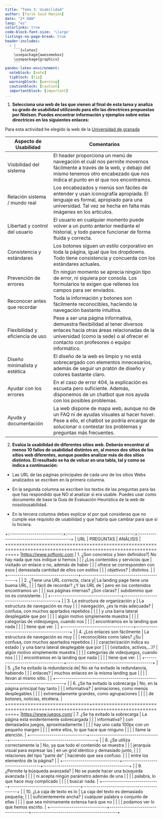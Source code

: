 ```yaml
---
title: "Tema 3: Usabilidad"
author: [Tarik Said Manjón]
date: "2º DAW"
lang: "es"
colorlinks: true
code-block-font-size: '\large'
listings-no-page-break: true
header-includes:
  - |
    ```{=latex}
    \usepackage{awesomebox}
    \usepackage{graphicx}
    ```
pandoc-latex-environment:
  noteblock: [note]
  tipblock: [tip]
  warningblock: [warning]
  cautionblock: [caution]
  importantblock: [important]
...
```


1. **Selecciona una web de las que vienen al final de esta tarea y analiza su grado de usabilidad utilizando para ello las directrices propuestas por Nielsen. Puedes encontrar información y ejemplos sobre estas directrices en los siguientes enlaces:**

Para esta actividad he elegido la web de la [Universidad de granada](https://www.ugr.es/)

| Aspecto de Usabilidad                | Comentarios                                                                                   |
| ------------------------------------ | --------------------------------------------------------------------------------------------- |
| Visibilidad del sistema              | El header proporciona un menú de navegación el cuál nos permite movernos fácilmente a través de la web, y debajo del mismo tenemos otro encabezado que nos indica el punto en el que nos encontramos. |
| Relación sistema / mundo real        | Los encabezados y menús son fáciles de entender y usan iconografía apropiada. El lenguaje es formal, apropiado para una universidad. Tal vez se hecha en falta más imágenes en los artículos. |
| Libertad y control del usuario       | El usuario en cualquier momento puede volver a un punto anterior mediante el historial, y todo parece funcionar de forma fluida y correcta.|
| Consistencia y estándares            | Los botones siguen un estilo corporativo en toda la página, igual que los dropdowns. Todo tiene consistencia y concuerda con los estándares actuales.|
| Prevención de errores                | En ningún momento se aprecia ningún tipo de error, ni siquiera por consola. Los formularios te exigen que rellenes los campos para ser enviados. |
| Reconocer antes que recordar         | Toda la información y botones son fácilmente reconocibles, haciendo la navegación bastante intuitiva. |
| Flexibilidad y eficiencia de uso     | Pese a ser una página informativa, demuestra flexibilidad al tener diversos enlaces hacia otras áreas relacionadas de la universidad (como la sede) o al ofrecer el contacto con profesores o equipo informático.   |
| Diseño minimalista y estética        | El diseño de la web es limpio y no está sobrecargado con elementos innecesarios, además de seguir un pratón de diseño y colores bastante claro.|
| Ayudar con los errores               | En el caso de error 404, la explicación es escueta pero suficiente. Además, disponemos de un chatbot que nos ayuda con los posibles problemas. |
| Ayuda y documentación                | La web dispone de mapa web, aunque no de un FAQ ni de ayudas visuales al hacer hover. Pese a ello, el chatbot se podría encargar de solucionar o contestar los problemas y preguntas más frecuentes. |

2. **Evalúa la usabilidad de diferentes sitios web. Deberás encontrar al menos 10 fallos de usabilidad distintos en, al menos dos sitios de los sitios web diferentes, aunque puedes analizar más de dos sitios distintos. El resultado se ha de volcar en una tabla, tal y como se indica a continuación:**

- Las URL de las páginas principales de cada uno de los sitios Webs analizados se escriben en la primera columna.

- En la segunda columna se escriben los textos de las preguntas para las que has respondido que NO al analizar si era usable. Puedes usar como documento de base la Guía de Evaluación Heurística de la web de nosolousabilidad.

- En la tercera columna debes explicar el por qué consideras que no cumple ese requisito de usabilidad y que habría que cambiar para que si lo hiciera.

+:---------------------------:+:----------------------------------:+:------------------------------------------:+
| URL                         | PREGUNTAS                          | ANÁLISIS                                   |
+=============================+====================================+============================================+
|https://www.softonic.com     | 1. ¿Son concretos y bien definidos?| No hay nada que nos indique si hemos       |
|                             | ¿Los contenidos y servicios que    | visitado un enlace o no, además de haber   |
|                             | ofrece se corresponden con esos    | demasiada cantidad de ellos con estilos    |
|                             | objetivos?                         | distintos.                                 |
|                             +------------------------------------+--------------------------------------------+
|                             | 2. ¿Tiene una URL correcta, clara y| La landing page tiene una buena URL,       |
|                             | fácil de recordar? ¿Y las URL de   | pero en los contenidos encontramos un      |
|                             | sus páginas internas? ¿Son claras? | subdominio que no es consistente.          |
|                             +------------------------------------+--------------------------------------------+
|                             | 3. La estructura de organización y | La estructura de navegación es muy         |
|                             | navegación, ¿es la más adecuada?   | confusa, con muchos apartados repetidos    |
|                             |                                    | y una barra lateral desplegable que por    |
|                             |                                    | algún motivo simplemente muestra           |
|                             |                                    | categorías de videojuegos, cuando nos      |
|                             |                                    | encontramos en la landing que nada         |
|                             |                                    | tiene que ver.                             |
|                             +------------------------------------+--------------------------------------------+
|                             | 4. ¿Los enlaces son fácilmente     | La estructura de navegación es muy         |
|                             | reconocibles como tales? ¿Su       | confusa, con muchos apartados repetidos    |
|                             | caracterización indica su estado   | y una barra lateral desplegable que por    |
|                             | (visitados, activos,...)?          | algún motivo simplemente muestra           |
|                             |                                    | categorías de videojuegos, cuando nos      |
|                             |                                    | encontramos en la landing que nada         |
|                             |                                    | tiene que ver.                             |
|                             +------------------------------------+--------------------------------------------+
|                             | 5. ¿Se ha evitado la redundancia de| No se ha evitado la redundancia, habiendo  |
|                             | enlaces?                           | muchos enlaces en la misma landing que     |
|                             |                                    | llevan al mismo sitio.                     |
|                             +------------------------------------+--------------------------------------------+
|                             | 6. ¿Se ha evitado la sobrecarga    | No, en la página principal hay tanto       |
|                             | informativa?                       | animaciones, como menús desplegables       |
|                             |                                    | extremadamente grandes, como agrupaciones  |
|                             |                                    | de botones, noticias, etcétera.            |
+=============================+====================================+============================================+
|https://www.juegos.com/      | 7. ¿Se ha evitado la sobrecarga    | La página está evidentemente sobrecargada  |
|                             | informativa?                       | con demasiados juegos, aproximadamente     |
|                             |                                    | hay uno cada 100px con un pequeño margen   |
|                             |                                    | entre ellos, lo que hace que ninguno       |
|                             |                                    | llame la atención.                         |
+-----------------------------+------------------------------------+--------------------------------------------+
|                             | 8. ¿Se utiliza correctamente la    | No, ya que todo el contenido se muestra    |
|                             | jerarquía visual para expresar las | en un grid idéntico y demasiado junto,     |
|                             | relaciones del tipo "parte de"     | haciéndo que sea confuso.                  |
|                             | entre los elementos de la página?  |                                            |
+-----------------------------+------------------------------------+--------------------------------------------+
|                             | 9. ¿Permite la búsqueda avanzada?  | No se puede hacer una búsqueda avanzada    |
|                             |                                    | ni acepta ningún parámetro además de una   |
|                             |                                    | palabra, lo que hace muy complicado        |
|                             |                                    | buscar nada.                               |
+-----------------------------+------------------------------------+--------------------------------------------+
|                             | 10. ¿La caja de texto es lo        | La caja del texto es demasiado pequeña;    |
|                             | suficientemente ancha?             | cualquier palabra o conjunto de ellas      |
|                             |                                    | que sea mínimamente extensa hará que no    |
|                             |                                    | podamos ver lo que hemos escrito.          |
+-----------------------------+------------------------------------+--------------------------------------------+
